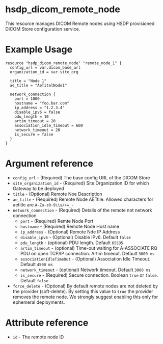 # hsdp_dicom_remote_node
This resource manages DICOM Remote nodes using HSDP provisioned DICOM Store configuration service.

# Example Usage

```hcl
resource "hsdp_dicom_remote_node" "remote_node_1" {
  config_url = var.dicom_base_url
  organization_id = var.site_org
 
  title = "Node 1"
  ae_title = "AeTitelNode1" 
  
  network_connection {
    port = 1000
    hostname = "foo.bar.com"
    ip_address = "1.2.3.4"
    disable_ipv6 = false
    pdu_length = 10
    artim_timeout = 20
    association_idle_timeout = 600
    network_timeout = 20
    is_secure = false
  }
}
```

# Argument reference

* `config_url` - (Required) The base config URL of the DICOM Store
* `site_organization_id` - (Required) Site Organization ID for which Gateway to be deployed
* `title` - (Optional) Remote Noe Description
* `ae_title` - (Required) Remote Node AETtile. Allowed characters for aetitle are `A-Za-z0-9\\s/+=_-`
* `network_connection` - (Required) Details of the remote not network connection
  * `port` - (Required) Remte Node Port
  * `hostname` - (Required) Remote Node Host name
  * `ip_address` - (Optional) Remote Nde IP Address
  * `disable_ipv6` - (Optional) Disable IPv6. Default `false`
  * `pdu_length` - (optional) PDU length. Default `65535`
  * `artim_timeout` - (optional) Time-out waiting for A-ASSOCIATE RQ PDU on open TCP/IP connection. Artim timeout. Default `3000 ms`
  * `associationIdleTimeOut` - (Optional) Association Idle Timeout. Default `4500 ms`
  * `network_timeout` - (optional) Network timeout. Default `3000 ms`
  * `is_secure` - (Required) Secure connection. Boolean `true` or `false`. Default `false`
* `force_delete` - (Optional) By default remote nodes are not deleted by the provider (soft-delete).
  By setting this value to `true` the provider removes the remote node. We strongly suggest enabling this only for ephemeral deployments.
  
# Attribute reference
* `id` - The remote node ID

